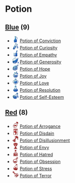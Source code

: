 # Potion

## [Blue](Blue) (9)
- ![](Blue/Potion%20of%20Conviction/image_readme.png) [Potion of Conviction](Blue/Potion%20of%20Conviction)
- ![](Blue/Potion%20of%20Curiosity/image_readme.png) [Potion of Curiosity](Blue/Potion%20of%20Curiosity)
- ![](Blue/Potion%20of%20Empathy/image_readme.png) [Potion of Empathy](Blue/Potion%20of%20Empathy)
- ![](Blue/Potion%20of%20Generosity/image_readme.png) [Potion of Generosity](Blue/Potion%20of%20Generosity)
- ![](Blue/Potion%20of%20Hope/image_readme.png) [Potion of Hope](Blue/Potion%20of%20Hope)
- ![](Blue/Potion%20of%20Joy/image_readme.png) [Potion of Joy](Blue/Potion%20of%20Joy)
- ![](Blue/Potion%20of%20Love/image_readme.png) [Potion of Love](Blue/Potion%20of%20Love)
- ![](Blue/Potion%20of%20Resolution/image_readme.png) [Potion of Resolution](Blue/Potion%20of%20Resolution)
- ![](Blue/Potion%20of%20Self-Esteem/image_readme.png) [Potion of Self-Esteem](Blue/Potion%20of%20Self-Esteem)

## [Red](Red) (8)
- ![](Red/Potion%20of%20Arrogance/image_readme.png) [Potion of Arrogance](Red/Potion%20of%20Arrogance)
- ![](Red/Potion%20of%20Disdain/image_readme.png) [Potion of Disdain](Red/Potion%20of%20Disdain)
- ![](Red/Potion%20of%20Disillusionment/image_readme.png) [Potion of Disillusionment](Red/Potion%20of%20Disillusionment)
- ![](Red/Potion%20of%20Envy/image_readme.png) [Potion of Envy](Red/Potion%20of%20Envy)
- ![](Red/Potion%20of%20Hatred/image_readme.png) [Potion of Hatred](Red/Potion%20of%20Hatred)
- ![](Red/Potion%20of%20Obsession/image_readme.png) [Potion of Obsession](Red/Potion%20of%20Obsession)
- ![](Red/Potion%20of%20Stress/image_readme.png) [Potion of Stress](Red/Potion%20of%20Stress)
- ![](Red/Potion%20of%20Terror/image_readme.png) [Potion of Terror](Red/Potion%20of%20Terror)

